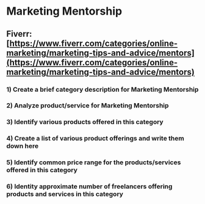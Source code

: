 # Marketing Mentorship
## Fiverr: [https://www.fiverr.com/categories/online-marketing/marketing-tips-and-advice/mentors](https://www.fiverr.com/categories/online-marketing/marketing-tips-and-advice/mentors)
### 1) Create a brief category description for Marketing Mentorship
### 2) Analyze product/service for Marketing Mentorship
### 3) Identify various products offered in this category
### 4) Create a list of various product offerings and write them down here
### 5) Identify common price range for the products/services offered in this category
### 6) Identity approximate number of freelancers offering products and services in this category
